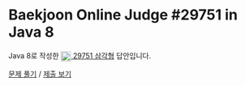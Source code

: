# Baekjoon Online Judge #29751 in Java 8
Java 8로 작성한 [<img src="https://static.solved.ac/tier_small/1.svg" height="20" align="center">
29751 삼각형](https://www.acmicpc.net/problem/29751) 답안입니다.

[문제 풀기](https://www.acmicpc.net/problem/29751) /
[제출 보기](https://www.acmicpc.net/source/86755995)
